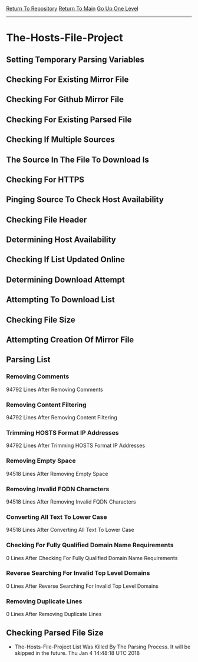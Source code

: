 [Return To Repository](https://github.com/deathbybandaid/piholeparser/)
[Return To Main](https://github.com/deathbybandaid/piholeparser/blob/master/RecentRunLogs/Mainlog.md)
[Go Up One Level](https://github.com/deathbybandaid/piholeparser/blob/master/RecentRunLogs/TopLevelScripts/30-Processing-Blacklists.md)
____________________________________
# The-Hosts-File-Project
## Setting Temporary Parsing Variables
## Checking For Existing Mirror File
## Checking For Github Mirror File
## Checking For Existing Parsed File
## Checking If Multiple Sources
## The Source In The File To Download Is
## Checking For HTTPS
## Pinging Source To Check Host Availability
## Checking File Header
## Determining Host Availability
## Checking If List Updated Online
## Determining Download Attempt
## Attempting To Download List
## Checking File Size
## Attempting Creation Of Mirror File
## Parsing List
### Removing Comments
94792 Lines After Removing Comments
### Removing Content Filtering
94792 Lines After Removing Content Filtering
### Trimming HOSTS Format IP Addresses
94792 Lines After Trimming HOSTS Format IP Addresses
### Removing Empty Space
94518 Lines After Removing Empty Space
### Removing Invalid FQDN Characters
94518 Lines After Removing Invalid FQDN Characters
### Converting All Text To Lower Case
94518 Lines After Converting All Text To Lower Case
### Checking For Fully Qualified Domain Name Requirements
0 Lines After Checking For Fully Qualified Domain Name Requirements
### Reverse Searching For Invalid Top Level Domains
0 Lines After Reverse Searching For Invalid Top Level Domains
### Removing Duplicate Lines
0 Lines After Removing Duplicate Lines
## Checking Parsed File Size
* The-Hosts-File-Project List Was Killed By The Parsing Process. It will be skipped in the future. Thu Jan 4 14:48:18 UTC 2018
